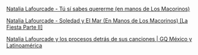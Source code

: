 
[Natalia Lafourcade - Tú sí sabes quererme (en manos de Los Macorinos)](https://www.youtube.com/watch?v=ABLT6hdgEek)

[Natalia Lafourcade - Soledad y El Mar (En Manos de Los Macorinos) [La Fiesta Parte II]](https://www.youtube.com/watch?v=gd4jntP0tco)

[Natalia Lafourcade y los procesos detrás de sus canciones | GQ México y Latinoamérica](https://www.youtube.com/watch?v=xciXjV_a06I)
